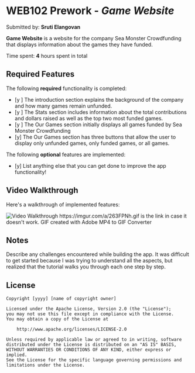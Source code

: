 # WEB102 Prework - *Game Website*

Submitted by: **Sruti Elangovan**

**Game Website** is a website for the company Sea Monster Crowdfunding that displays information about the games they have funded.

Time spent: **4** hours spent in total

## Required Features

The following **required** functionality is completed:

* [y ] The introduction section explains the background of the company and how many games remain unfunded.
* [y ] The Stats section includes information about the total contributions and dollars raised as well as the top two most funded games.
* [y ] The Our Games section initially displays all games funded by Sea Monster Crowdfunding
* [y] The Our Games section has three buttons that allow the user to display only unfunded games, only funded games, or all games.

The following **optional** features are implemented:

* [y] List anything else that you can get done to improve the app functionality!

## Video Walkthrough

Here's a walkthrough of implemented features:

<img src='https://imgur.com/a/263FPNh.gif' title='Video Walkthrough' width='' alt='Video Walkthrough' />
https://imgur.com/a/263FPNh.gif is the link in case it doesn't work. 
<!-- Replace this with whatever GIF tool you used! -->
GIF created with Adobe MP4 to GIF Converter
<!-- Recommended tools:
[Kap](https://getkap.co/) for macOS
[ScreenToGif](https://www.screentogif.com/) for Windows
[peek](https://github.com/phw/peek) for Linux. -->

## Notes

Describe any challenges encountered while building the app. 
It was difficult to get started because I was trying to understand all the aspects, but realized that the tutorial walks you through each one step by step. 

## License

    Copyright [yyyy] [name of copyright owner]

    Licensed under the Apache License, Version 2.0 (the "License");
    you may not use this file except in compliance with the License.
    You may obtain a copy of the License at

        http://www.apache.org/licenses/LICENSE-2.0

    Unless required by applicable law or agreed to in writing, software
    distributed under the License is distributed on an "AS IS" BASIS,
    WITHOUT WARRANTIES OR CONDITIONS OF ANY KIND, either express or implied.
    See the License for the specific language governing permissions and
    limitations under the License.
